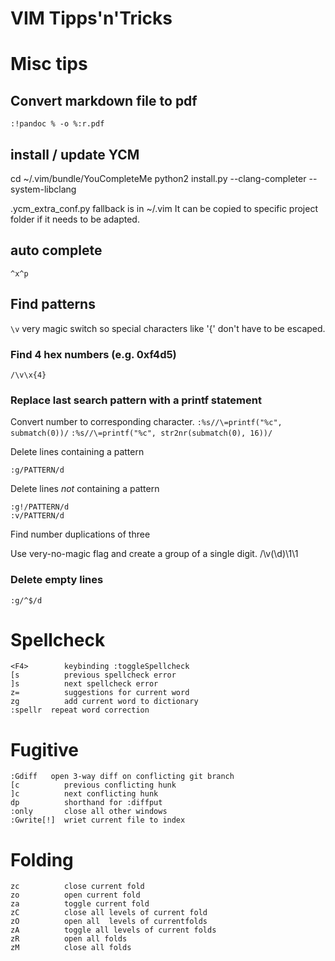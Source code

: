 VIM Tipps'n'Tricks
==================

# Misc tips

## Convert markdown file to pdf

	:!pandoc % -o %:r.pdf

## install / update YCM
cd ~/.vim/bundle/YouCompleteMe
python2 install.py --clang-completer --system-libclang

.ycm_extra_conf.py fallback is in ~/.vim
It can be copied to specific project folder if it needs to be adapted.

## auto complete

	^x^p

## Find patterns

`\v`		very magic switch so special characters like '{' don't have to be escaped.

### Find 4 hex numbers (e.g. 0xf4d5)

	/\v\x{4}

### Replace last search pattern with a printf statement

Convert number to corresponding character.
	`:%s//\=printf("%c", submatch(0))/`
	`:%s//\=printf("%c", str2nr(submatch(0), 16))/`


Delete lines containing a pattern
~~~
:g/PATTERN/d
~~~

Delete lines *not* containing a pattern
~~~
:g!/PATTERN/d
:v/PATTERN/d
~~~

Find number duplications of three

Use very-no-magic flag and create a group of a single digit.
/\v(\d)\1\1

### Delete empty lines

~~~
:g/^$/d
~~~

# Spellcheck

```
<F4> 		keybinding :toggleSpellcheck
[s			previous spellcheck error
]s			next spellcheck error
z=			suggestions for current word
zg			add current word to dictionary
:spellr	 repeat word correction
```

# Fugitive

```
:Gdiff	 open 3-way diff on conflicting git branch
[c			previous conflicting hunk
]c			next conflicting hunk
dp			shorthand for :diffput
:only		close all other windows
:Gwrite[!]	wriet current file to index
```

# Folding

```
zc			close current fold
zo			open current fold
za			toggle current fold
zC			close all levels of current fold
zO			open all  levels of currentfolds
zA			toggle all levels of current folds
zR			open all folds
zM			close all folds
````

